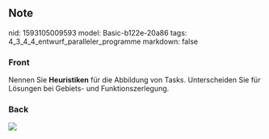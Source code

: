 ## Note
nid: 1593105009593
model: Basic-b122e-20a86
tags: 4_3_4_4_entwurf_paralleler_programme
markdown: false

### Front
Nennen Sie <b>Heuristiken</b> für die Abbildung von Tasks.
Unterscheiden Sie für Lösungen bei Gebiets- und Funktionszerlegung.

### Back
<img src="paste-20d3b063dcfff1f1ffc8d0515d03f4cf529b97d8.jpg">
